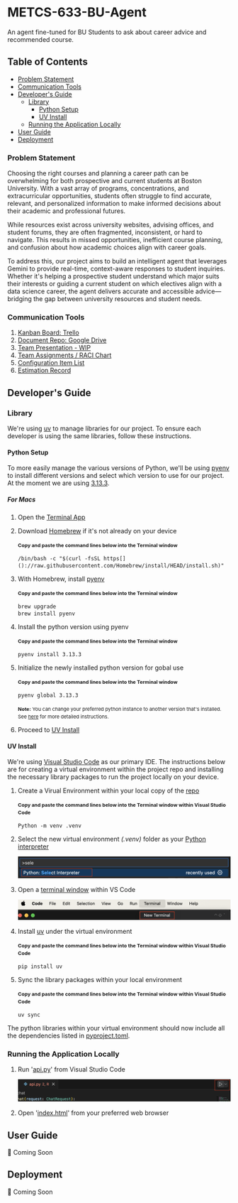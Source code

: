 # METCS-633-BU-Agent
An agent fine-tuned for BU Students to ask about career advice and recommended course.

## Table of Contents
- [Problem Statement](#problem-statement)
- [Communication Tools](#communication-tools)
- [Developer's Guide](#developers-guide)
  - [Library](#library)
    - [Python Setup](#python-setup)
    - [UV Install](#uv-install)
  - [Running the Application Locally](#running-the-application-locally)
- [User Guide](#user-guide)
- [Deployment](#deployment)

### Problem Statement
Choosing the right courses and planning a career path can be overwhelming for both prospective and current students at Boston University. With a vast array of programs, concentrations, and extracurricular opportunities, students often struggle to find accurate, relevant, and personalized information to make informed decisions about their academic and professional futures.

While resources exist across university websites, advising offices, and student forums, they are often fragmented, inconsistent, or hard to navigate. This results in missed opportunities, inefficient course planning, and confusion about how academic choices align with career goals.

To address this, our project aims to build an intelligent agent that leverages Gemini to provide real-time, context-aware responses to student inquiries. Whether it's helping a prospective student understand which major suits their interests or guiding a current student on which electives align with a data science career, the agent delivers accurate and accessible advice—bridging the gap between university resources and student needs.

### Communication Tools
1. [Kanban Board: Trello](https://trello.com/b/8BL8NT87/metcs-633-term-project-agent-build)
2. [Document Repo: Google Drive](https://drive.google.com/drive/folders/103rqeI0t7qa6pP23y8ggU1oogcB51kO1)
3. [Team Presentation - WIP](https://docs.google.com/presentation/d/1YoF1kQaw7qZL8LNlL6iU_x2aAXC-SlI90TW813kZzcs/edit?usp=sharing)
3. [Team Assignments / RACI Chart](https://docs.google.com/spreadsheets/d/10zaiso8Lz_lrRvZbwaYB-sGhO7bRAJCRjXSovzsO-QQ/edit?gid=583774764#gid=583774764)
4. [Configuration Item List](https://docs.google.com/spreadsheets/d/10zaiso8Lz_lrRvZbwaYB-sGhO7bRAJCRjXSovzsO-QQ/edit?gid=1380360696#gid=1380360696)
5. [Estimation Record](https://docs.google.com/spreadsheets/d/10zaiso8Lz_lrRvZbwaYB-sGhO7bRAJCRjXSovzsO-QQ/edit?gid=1364674424#gid=1364674424)

## Developer's Guide

### Library 
We're using [uv](https://docs.astral.sh/uv/getting-started/installation/) to manage libraries for our project. To ensure each developer is using the same libraries, follow these instructions.

#### Python Setup
To more easily manage the various versions of Python, we'll be using [pyenv](https://pyenv.net/) to install different versions and select which version to use for our project. At the moment we are using [3.13.3](.python-version).

##### For Macs
1. Open the [Terminal App](https://support.apple.com/guide/terminal/get-started-pht23b129fed/2.14/mac/14.0)

2. Download [Homebrew](https://brew.sh/) if it's not already on your device
    
    <span style="font-size: 11px; font-weight:bold">Copy and paste the command lines below into the Terminal window</span>
    ```
    /bin/bash -c "$(curl -fsSL https[]()://raw.githubusercontent.com/Homebrew/install/HEAD/install.sh)"
    ```
    </span>

3. With Homebrew, install [pyenv](https://github.com/pyenv/pyenv?tab=readme-ov-file#installation)

    <span style="font-size: 11px; font-weight:bold">Copy and paste the command lines below into the Terminal window</span>
    ```
    brew upgrade
    brew install pyenv
    ```

4. Install the python version using pyenv
    
    <span style="font-size: 11px; font-weight:bold">Copy and paste the command lines below into the Terminal window</span>
    ```
    pyenv install 3.13.3
    ```

5. Initialize the newly installed python version for gobal use

    <span style="font-size: 11px; font-weight:bold">Copy and paste the command lines below into the Terminal window</span>
    ```
    pyenv global 3.13.3
    ```
    <span style="font-size: 11px;"><b>Note:</b> You can change your preferred python instance to another version that's installed. See [here](https://realpython.com/intro-to-pyenv/) for more detailed instructions.</span>

6. Proceed to [UV Install](#uv-install)

#### UV Install
We're using [Visual Studio Code](https://code.visualstudio.com/download) as our primary IDE. The instructions below are for creating a virtual environment within the project repo and installing the necessary library packages to run the project locally on your device.

1. Create a Virual Environment within your local copy of the [repo](https://github.com/gaganv007/career_agent)
    
    <span style="font-size: 11px; font-weight:bold">Copy and paste the command lines below into the Terminal window within Visual Studio Code</span>
    ```
    Python -m venv .venv
    ```

2. Select the new virtual environment <i>(.venv)</i> folder as your [Python interpreter](https://code.visualstudio.com/docs/python/environments) 

    ![Filtered Menu in centered searchbar](documentation/developer_guide/Select_Interpreter_VSCode.png)

3. Open a [terminal window](https://code.visualstudio.com/docs/terminal/getting-started) within VS Code

    ![Terminal Option in Top Header Menu](documentation/developer_guide/New_Terminal.png)

4. Install [uv](https://docs.astral.sh/uv/getting-started/installation/) under the virtual environment
    
    <span style="font-size: 11px; font-weight:bold">Copy and paste the command lines below into the Terminal window within Visual Studio Code</span>
    ```
    pip install uv
    ```

5. Sync the library packages within your local environment
    
    <span style="font-size: 11px; font-weight:bold">Copy and paste the command lines below into the Terminal window within Visual Studio Code</span>
    ```
    uv sync
    ```

The python libraries within your virtual environment should now include all the dependencies listed in [pyproject.toml](pyproject.toml). 

### Running the Application Locally

1. Run '[api.py](src/api.py)' from Visual Studio Code

    ![Run api.py](documentation/developer_guide/Run_API.png)

2. Open '<a href="src/index.html" target="_blank">index.html</a>' from your preferred web browser

## User Guide
🚧 Coming Soon

## Deployment
🚧 Coming Soon
